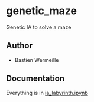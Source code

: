# genetic_maze
Genetic IA to solve a maze

## Author
- Bastien Wermeille

## Documentation
Everything is in [ia_labyrinth.ipynb](https://github.com/Ph0tonic/genetic_maze/blob/master/ia_labyrinth.ipynb)
